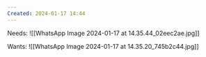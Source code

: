 ```yaml
---
Created: 2024-01-17 14:44
---
```

Needs:
![[WhatsApp Image 2024-01-17 at 14.35.44_02eec2ae.jpg]]

Wants:
![[WhatsApp Image 2024-01-17 at 14.35.20_745b2c44.jpg]]


